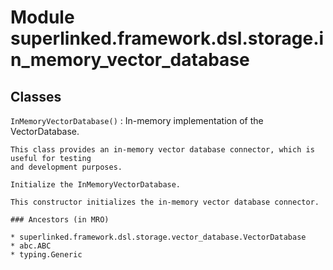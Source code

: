 Module superlinked.framework.dsl.storage.in_memory_vector_database
==================================================================

Classes
-------

`InMemoryVectorDatabase()`
:   In-memory implementation of the VectorDatabase.
    
    This class provides an in-memory vector database connector, which is useful for testing
    and development purposes.
    
    Initialize the InMemoryVectorDatabase.
    
    This constructor initializes the in-memory vector database connector.

    ### Ancestors (in MRO)

    * superlinked.framework.dsl.storage.vector_database.VectorDatabase
    * abc.ABC
    * typing.Generic